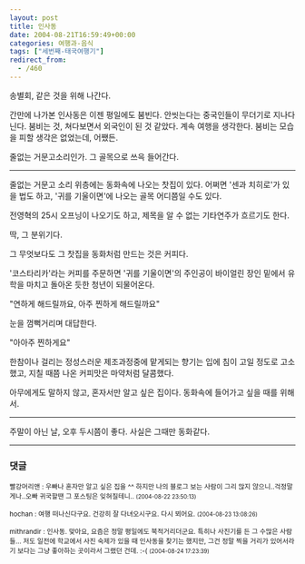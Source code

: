 ```yaml
---
layout: post
title: 인사동
date: 2004-08-21T16:59:49+00:00
categories: 여행과-음식
tags: ["세번째-태국여행기"]
redirect_from:
  - /460
---
```


송별회, 같은 것을 위해 나간다.

간만에 나가본 인사동은 이젠 평일에도 붐빈다. 안씻는다는 중국인들이 무더기로 지나다닌다. 붐비는 것, 쳐다보면서 외국인이 된 것 같았다. 계속 여행을 생각한다. 붐비는 모습을 피할 생각은 없었는데, 어쨌든.

줄없는 거문고소리인가. 그 골목으로 쓰윽 들어간다.

<hr />

줄없는 거문고 소리 위층에는 동화속에 나오는 찻집이 있다. 어쩌면 '센과 치히로'가 있을 법도 하고, '귀를 기울이면'에 나오는 골목 어디쯤일 수도 있다.

전영혁의 25시 오프닝이 나오기도 하고, 제목을 알 수 없는 기타연주가 흐르기도 한다.

딱, 그 분위기다.

그 무엇보다도 그 찻집을 동화처럼 만드는 것은 커피다.

'코스타리카'라는 커피를 주문하면 '귀를 기울이면'의 주인공이 바이얼린 장인 밑에서 유학을 마치고 돌아온 듯한 청년이 되물어온다.

"연하게 해드릴까요, 아주 찐하게 해드릴까요"

눈을 껌뻑거리며 대답한다.

"아아주 찐하게요"

한참이나 걸리는 정성스러운 제조과정중에 맡게되는 향기는 입에 침이 고일 정도로 고소했고, 지칠 때쯤 나온 커피맛은 마약처럼 달콤했다.

아무에게도 말하지 않고, 혼자서만 알고 싶은 집이다. 동화속에 들어가고 싶을 때를 위해서.

<hr />

주말이 아닌 날, 오후 두시쯤이 좋다. 사실은 그때만 동화같다.

* * *

### 댓글



<!--- cmt:798 --->
<!--- mail: --->
<!--- parent:0 --->

<small class=comment>빨강머리앤 : 우빠나 혼자만 알고 싶은 집을 ^^ 하지만 나의 블로그 보는 사람이 그리 많지 않으니..걱정말게나..오빠 귀국할땐 그 포스팅은 잊혀질테니.. <small>(2004-08-22 23:50:13)</small></small>


<!--- cmt:799 --->
<!--- mail: --->
<!--- parent:0 --->

<small class=comment>hochan : 여행 떠나신다구요. 건강히 잘 다녀오시구요. 다시 뵈어요. <small>(2004-08-23 13:08:26)</small></small>


<!--- cmt:800 --->
<!--- mail: --->
<!--- parent:0 --->

<small class=comment>mithrandir : 인사동. 맞아요, 요즘은 정말 평일에도 북적거리더군요. 특히나 사진기를 든 그 수많은 사람들... 저도 일전에 학교에서 사진 숙제가 있을 때 인사동을 찾기는 했지만, 그건 정말 찍을 거리가 있어서라기 보다는 그냥 좋아하는 곳이라서 그랬던 건데. :-( <small>(2004-08-24 17:23:39)</small></small>


